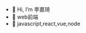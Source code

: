 - 👋 Hi, I’m 李嘉琦
- 👀 web前端
- 🌱 javascript,react,vue,node

<!---
GMMG55/GMMG55 is a ✨ special ✨ repository because its `README.md` (this file) appears on your GitHub profile.
You can click the Preview link to take a look at your changes.
--->
